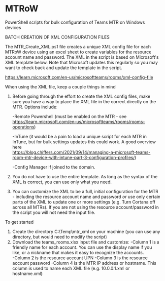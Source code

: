 # MTRoW
PowerShell scripts for bulk configuration of Teams MTR on Windows devices

BATCH CREATION OF XML CONFIGURATION FILES

The MTR_Create_XML.ps1 file creates a unique XML config file for each MTRoW device using an excel sheet to create variables for the resource account name and password. The XML in the script is based on Microsoft's XML template below. Note that Microsoft updates this regularly so you may want to check back and update the template in the script.

https://learn.microsoft.com/en-us/microsoftteams/rooms/xml-config-file

When using the XML file, keep a couple things in mind
1) Before going through the effort to create the XML config files, make sure you have a way to place the XML file in the correct directly on the MTR. Options include:

   -Remote Powershell (must be enabled on the MTR - see https://learn.microsoft.com/en-us/microsoftteams/rooms/rooms-operations)

    -InTune (it would be a pain to load a unique script for each MTR in InTune, but for bulk settings updates this could work. A good overview here       
        https://blog.chiffers.com/2021/09/14/managing-a-microsoft-teams-room-mtr-device-with-intune-part-3-configuration-profiles/)

     -Config Manager if joined to the domain.

2) You do not have to use the entire template. As long as the syntax of the XML is correct, you can use only what you need.
3) You can customize the XML to be a full, initial configuration for the MTR - including the resource account name and password *or* use only certain parts of the XML to update one or more settings (e.g. Turn Cortana off across all MTRs).  If you are not using the resource account/password in the script you will not need the input file. 


To get started
1. Create the directory C:\Temp\mtr_xml on your machine (you can use any directory, but would need to modify the script)
2. Download the teams_rooms.xlsx input file and customize:
    -Column 1 is a friendly name for each account. You can use the display name if you like, or a nickname that makes it easy to recognize the accounts.  
    -Column 2 is the resource account UPN 
    -Column 3 is the resource account password
    -Column 4 is the MTR IP address or hostname. This column is used to name each XML file (e.g. 10.0.0.1.xml or hostname.xml)


